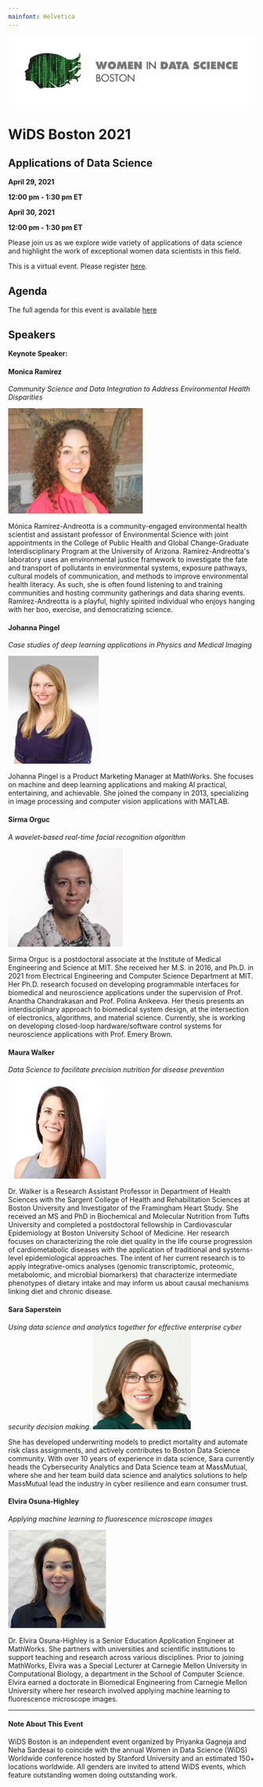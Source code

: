 ```yaml
---
mainfont: Helvetica
---
```


[![](images/logo/wids-matrix-1line.png "WiDS Boston")](index.md)

# WiDS Boston 2021

## Applications of Data Science

**April 29, 2021**

**12:00 pm - 1:30 pm ET**

**April 30, 2021**

**12:00 pm - 1:30 pm ET**

Please join us as we explore wide variety of applications of data science and highlight the work of exceptional women data scientists in this field.

This is a virtual event. Please register [here](https://www.eventbrite.com/e/wids-boston-2021-tickets-151146851301).

## Agenda

The full agenda for this event is available [here](agenda.md)

## Speakers

**Keynote Speaker:**

#### Monica Ramirez

*Community Science and Data Integration to Address Environmental Health Disparities*

<img src="images/speaker/monica.png" width="275" height="215"/>

Mónica Ramírez-Andreotta is a community-engaged environmental health scientist and assistant professor of Environmental Science with joint appointments in the College of Public Health and Global Change-Graduate Interdisciplinary Program at the University of Arizona. Ramírez-Andreotta's laboratory uses an environmental justice framework to investigate the fate and transport of pollutants in environmental systems, exposure pathways, cultural models of communication, and methods to improve environmental health literacy. As such, she is often found listening to and training communities and hosting community gatherings and data sharing events. Ramírez-Andreotta is a playful, highly spirited individual who enjoys hanging with her boo, exercise, and democratizing science.

#### Johanna Pingel

*Case studies of deep learning applications in Physics and Medical Imaging*

<img src="images/speaker/johanna.png" width="185" height="220"/>

Johanna Pingel is a Product Marketing Manager at MathWorks. She focuses on machine and deep learning applications and making AI practical, entertaining, and achievable. She joined the company in 2013, specializing in image processing and computer vision applications with MATLAB.

#### Sirma Orguc

*A wavelet-based real-time facial recognition algorithm*

<img src="images/speaker/sirma.png" width="234"/>

Sirma Orguc is a postdoctoral associate at the Institute of Medical Engineering and Science at MIT. She received her M.S. in 2016, and Ph.D. in 2021 from Electrical Engineering and Computer Science Department at MIT. Her Ph.D. research focused on developing programmable interfaces for biomedical and neuroscience applications under the supervision of Prof. Anantha Chandrakasan and Prof. Polina Anikeeva. Her thesis presents an interdisciplinary approach to biomedical system design, at the intersection of electronics, algorithms, and material science. Currently, she is working on developing closed-loop hardware/software control systems for neuroscience applications with Prof. Emery Brown.

#### Maura Walker

*Data Science to facilitate precision nutrition for disease prevention*

<img src="images/speaker/maura.jpg" width="200" height="200"/>

Dr. Walker is a Research Assistant Professor in Department of Health Sciences with the Sargent College of Health and Rehabilitation Sciences at Boston University and Investigator of the Framingham Heart Study. She received an MS and PhD in Biochemical and Molecular Nutrition from Tufts University and completed a postdoctoral fellowship in Cardiovascular Epidemiology at Boston University School of Medicine. Her research focuses on characterizing the role diet quality in the life course progression of cardiometabolic diseases with the application of traditional and systems-level epidemiological approaches. The intent of her current research is to apply integrative-omics analyses (genomic transcriptomic, proteomic, metabolomic, and microbial biomarkers) that characterize intermediate phenotypes of dietary intake and may inform us about causal mechanisms linking diet and chronic disease.

#### Sara Saperstein

*Using data science and analytics together for effective enterprise cyber security decision making.* <img src="images/speaker/sara.png" width="200" height="200"/>

She has developed underwriting models to predict mortality and automate risk class assignments, and actively contributes to Boston Data Science community. With over 10 years of experience in data science, Sara currently heads the Cybersecurity Analytics and Data Science team at MassMutual, where she and her team build data science and analytics solutions to help MassMutual lead the industry in cyber resilience and earn consumer trust.

#### Elvira Osuna-Highley

*Applying machine learning to fluorescence microscope images*

<img src="images/speaker/elvira.png" width="200" height="200"/>

Dr. Elvira Osuna-Highley is a Senior Education Application Engineer at MathWorks. She partners with universities and scientific institutions to support teaching and research across various disciplines. Prior to joining MathWorks, Elvira was a Special Lecturer at Carnegie Mellon University in Computational Biology, a department in the School of Computer Science. Elvira earned a doctorate in Biomedical Engineering from Carnegie Mellon University where her research involved applying machine learning to fluorescence microscope images.

------------------------------------------------------------------------

#### Note About This Event

WiDS Boston is an independent event organized by Priyanka Gagneja and Neha Sardesai to coincide with the annual Women in Data Science (WiDS) Worldwide conference hosted by Stanford University and an estimated 150+ locations worldwide. All genders are invited to attend WiDS events, which feature outstanding women doing outstanding work.
